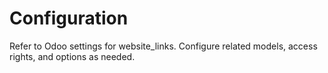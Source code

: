 # Configuration

Refer to Odoo settings for website_links. Configure related models, access rights, and options as needed.
